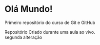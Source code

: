 # Olá Mundo!

Primeiro repositório do curso de Git e GitHub

Repositório Criado durante uma aula ao vivo.    
segunda alteração
